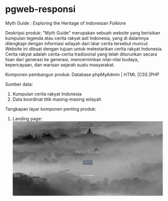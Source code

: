 # pgweb-responsi
Myth Guide : Exploring the Heritage of Indonesian Folklore


Deskripsi produk:
"Myth Guide" merupakan sebuah website yang berisikan kumpulan legenda atau cerita rakyat asli Indonesia, 
yang di dalamnya dilengkapi dengan informasi wilayah dari latar cerita tersebut muncul.
Website ini dibuat dengan tujuan untuk melestarikan cerita rakyat Indonesia. Cerita rakyat adalah cerita-cerita tradisional yang telah diturunkan secara lisan dari generasi ke generasi, mencerminkan nilai-nilai budaya, kepercayaan, dan warisan sejarah suatu masyarakat.

Komponen pembangun produk:
Database phpMyAdmin | HTML |CSS |PHP

Sumber data:
1. Kumpulan cerita rakyat Indonesia
2. Data koordinat titik masing-masing wilayah
   
Tangkapan layar komponen penting produk:
1. Landing page:
   ![image](foto/landing.jpeg)
   




